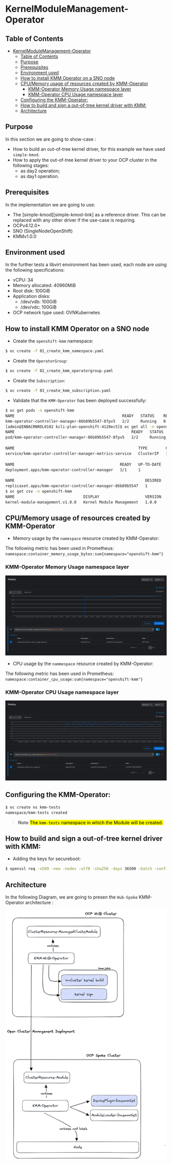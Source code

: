 # KernelModuleManagement-Operator

## Table of Contents

- [KernelModuleManagement-Operator](#kernelmodulemanagement-operator)
  - [Table of Contents](#table-of-contents)
  - [Purpose](#purpose)
  - [Prerequisites](#prerequisites)
  - [Environment used](#environment-used)
  - [How to install KMM Operator on a SNO node](#how-to-install-kmm-operator-on-a-sno-node)
  - [CPU/Memory usage of resources created by KMM-Operator](#cpumemory-usage-of-resources-created-by-kmm-operator)
    - [KMM-Operator Memory Usage namespace layer](#kmm-operator-memory-usage-namespace-layer)
    - [KMM-Operator CPU Usage namespace layer](#kmm-operator-cpu-usage-namespace-layer)
  - [Configuring the KMM-Operator:](#configuring-the-kmm-operator)
  - [How to build and sign a out-of-tree kernel driver with KMM:](#how-to-build-and-sign-a-out-of-tree-kernel-driver-with-kmm)
  - [Architecture](#architecture)

## Purpose 

In this section we are going to show-case :

- How to build an out-of-tree kernel driver, for this example we have used `simple-kmod`.
- How to apply the out-of-tree kernel driver to your OCP cluster in the following stages:
    - as day2 operation;
    - as day1 operation.

## Prerequisites 

In the implementation we are going to use:
- The [simple-kmod][simple-kmod-link] as a reference driver. This can be replaced with any other driver if the use-case is requiring.
- OCPv4.12.0+
- SNO (SingleNodeOpenShift)
- KMMv1.0.0 

## Environment used

In the further tests a libvirt environment has been used, each node are using the following specifications:
- vCPU: 34
- Memory allocated: 40960MiB
- Root disk: 100GiB
- Application disks:
    - /dev/vdb: 100GiB
    - /dev/vdc: 100GiB
- OCP network type used: OVNKubernetes


## How to install KMM Operator on a SNO node

- Create the `openshift-kmm` namespace:

```bash
$ oc create -f 01_create_kmm_namespace.yaml
```

- Create the `OperatorGroup`:

```bash
$ oc create -f 02_create_kmm_operatorgroup.yaml
```

- Create the `Subscription`:

```bash
$ oc create -f 03_create_kmm_subscription.yaml
```
- Validate that the `KMM-Operator` has been deployed successfully:

```bash
$ oc get pods -n openshift-kmm
NAME                                               READY   STATUS    RESTARTS   AGE
kmm-operator-controller-manager-86b89b5547-8fpv5   2/2     Running   0          57m
[admin@INBACRNRDL0102 kcli-plan-openshift-4120ec5]$ oc get all -n openshift-kmm
NAME                                                   READY   STATUS    RESTARTS   AGE
pod/kmm-operator-controller-manager-86b89b5547-8fpv5   2/2     Running   0          58m

NAME                                                      TYPE        CLUSTER-IP      EXTERNAL-IP   PORT(S)    AGE
service/kmm-operator-controller-manager-metrics-service   ClusterIP   172.30.141.15   <none>        8443/TCP   58m

NAME                                              READY   UP-TO-DATE   AVAILABLE   AGE
deployment.apps/kmm-operator-controller-manager   1/1     1            1           58m

NAME                                                         DESIRED   CURRENT   READY   AGE
replicaset.apps/kmm-operator-controller-manager-86b89b5547   1         1         1       58m
$ oc get csv -n openshift-kmm
NAME                              DISPLAY                    VERSION   REPLACES   PHASE
kernel-module-management.v1.0.0   Kernel Module Management   1.0.0                Succeeded
```
## CPU/Memory usage of resources created by KMM-Operator

- Memory usage by the `namespace` resource created by KMM-Operator:

The following metric has been used in Prometheus: `namespace:container_memory_usage_bytes:sum{namespace="openshift-kmm"}`

### KMM-Operator Memory Usage namespace layer
![MEMORY-USAGE](screen/02_memory_usage_bytes_openshift_kmm.png)

- CPU usage by the `nammespace` resource created by KMM-Operator:

The following metric has been used in Prometheus: `namespace:container_cpu_usage:sum{namespace="openshift-kmm"}`

### KMM-Operator CPU Usage namespace layer
![CPU-USAGE](screen/01_cpu_usage_openshift_kmm.png)

## Configuring the KMM-Operator:

```bash
$ oc create ns kmm-tests
namespace/kmm-tests created
```
> **Note**
> <mark>The `kmm-tests` namespace in which the Module will be created.</mark>


## How to build and sign a out-of-tree kernel driver with KMM:

- Adding the keys for secureboot:

```bash
$ openssl req -x509 -new -nodes -utf8 -sha256 -days 36500 -batch -config configuration_file.config -outform DER -out my_signing_key_pub.der -keyout my_signing_key.priv
```



## Architecture

In the following Diagram, we are going to presen the `Hub-Spoke` KMM-Operator architecture :

![KMM-HUB-Spoke-Architecture](screen/KMM.png)



[deploy_kmod]: https://openshift-kmm.netlify.app/documentation/deploy_kmod/

[kmm_operator]: https://docs.openshift.com/container-platform/4.12/hardware_enablement/kmm-kernel-module-management.html

